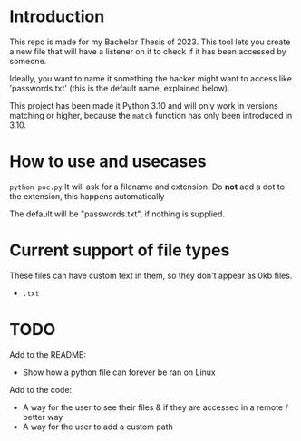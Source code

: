 # Introduction
This repo is made for my Bachelor Thesis of 2023.
This tool lets you create a new file that will have a listener on it to check if it has been accessed by someone.

Ideally, you want to name it something the hacker might want to access like 'passwords.txt' (this is the default name, explained below).

This project has been made it Python 3.10 and will only work in versions matching or higher, because the `match` function has only been introduced in 3.10.

# How to use and usecases

`python poc.py`
It will ask for a filename and extension.
Do **not** add a dot to the extension, this happens automatically

The default will be "passwords.txt", if nothing is supplied.

# Current support of file types
These files can have custom text in them, so they don't appear as 0kb files.
- `.txt`

# TODO
Add to the README:
- Show how a python file can forever be ran on Linux

Add to the code:
- A way for the user to see their files & if they are accessed in a remote / better way
- A way for the user to add a custom path